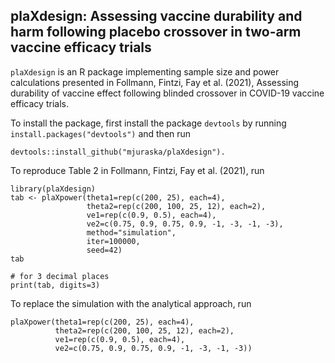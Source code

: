 ## plaXdesign: Assessing vaccine durability and harm following placebo crossover in two-arm vaccine efficacy trials
`plaXdesign` is an R package implementing sample size and power calculations presented in Follmann, Fintzi, Fay et al. (2021), Assessing durability of vaccine effect following blinded crossover in COVID-19 vaccine efficacy trials.

To install the package, first install the package `devtools` by running `install.packages("devtools")` and then run 
```
devtools::install_github("mjuraska/plaXdesign").
```

To reproduce Table 2 in Follmann, Fintzi, Fay et al. (2021), run
```
library(plaXdesign)
tab <- plaXpower(theta1=rep(c(200, 25), each=4),
                 theta2=rep(c(200, 100, 25, 12), each=2),
                 ve1=rep(c(0.9, 0.5), each=4), 
                 ve2=c(0.75, 0.9, 0.75, 0.9, -1, -3, -1, -3),
                 method="simulation",
                 iter=100000,
                 seed=42)
tab

# for 3 decimal places
print(tab, digits=3)
```
To replace the simulation with the analytical approach, run
```
plaXpower(theta1=rep(c(200, 25), each=4),
          theta2=rep(c(200, 100, 25, 12), each=2),
          ve1=rep(c(0.9, 0.5), each=4), 
          ve2=c(0.75, 0.9, 0.75, 0.9, -1, -3, -1, -3))
```
